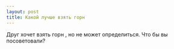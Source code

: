 ```yaml
---
layout: post 
title: Какой лучше взять горн 
--- 
```

Друг хочет взять горн , но не может определиться. Что бы вы посоветовали?